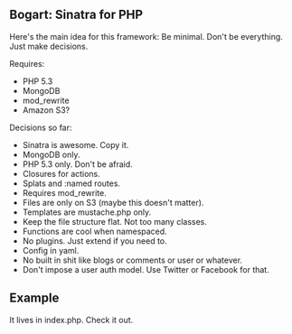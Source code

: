 
Bogart: Sinatra for PHP
-----------------------

Here's the main idea for this framework:
Be minimal. Don't be everything. Just make decisions.

Requires:
- PHP 5.3
- MongoDB
- mod_rewrite
- Amazon S3?

Decisions so far:
- Sinatra is awesome. Copy it.
- MongoDB only.
- PHP 5.3 only. Don't be afraid.
- Closures for actions.
- Splats and :named routes.
- Requires mod_rewrite.
- Files are only on S3 (maybe this doesn't matter).
- Templates are mustache.php only.
- Keep the file structure flat. Not too many classes.
- Functions are cool when namespaced.
- No plugins. Just extend if you need to.
- Config in yaml.
- No built in shit like blogs or comments or user or whatever.
- Don't impose a user auth model. Use Twitter or Facebook for that.


Example
-------
It lives in index.php. Check it out.
